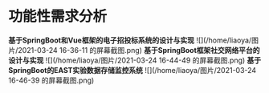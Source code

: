 # 功能性需求分析
**基于SpringBoot和Vue框架的电子招投标系统的设计与实现**
![](/home/liaoya/图片/2021-03-24 16-36-11 的屏幕截图.png) 
**基于SpringBoot框架社交网络平台的设计与实现**
![](/home/liaoya/图片/2021-03-24 16-44-49 的屏幕截图.png) 
**基于SpringBoot的EAST实验数据存储监控系统**
![](/home/liaoya/图片/2021-03-24 16-46-39 的屏幕截图.png) 